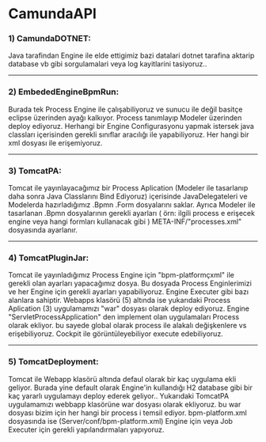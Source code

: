 # CamundaAPI

### 1)    CamundaDOTNET: 
Java tarafindan Engine ile elde ettigimiz bazi datalari dotnet tarafina aktarip database vb gibi sorgulamalari veya log kayitlarini tasiyoruz..

---------------------------------------------------------------------------------------------------------------------------------------------------------------------------------------------

### 2)    EmbededEngineBpmRun: 
Burada tek Process Engine ile çalışabiliyoruz ve sunucu ile değil basitçe eclipse üzerinden ayağı kalkıyor. Process tanımlayıp Modeler üzerinden deploy ediyoruz. 
          Herhangi bir Engine Configurasyonu yapmak istersek java classları içerisinden gerekli sınıflar aracılığı ile yapabiliyoruz. Her hangi bir xml dosyası ile erişemiyoruz.

---------------------------------------------------------------------------------------------------------------------------------------------------------------------------------------------

### 3)    TomcatPA: 
Tomcat ile yayınlayacağımız bir Process Aplication (Modeler ile tasarlanıp daha sonra Java Classlarını Bind Ediyoruz) içerisinde JavaDelegateleri ve Modelerda hazırladığımız
          .Bpmn .Form dosyalarını saklar. Ayrıca Modeler ile tasarlanan .Bpmn dosyalarının gerekli ayarları ( örn: ilgili process e erişecek engine veya hangi formları kullanacak gibi )
          META-INF/"processes.xml" dosyasında ayarlanır.
          
---------------------------------------------------------------------------------------------------------------------------------------------------------------------------------------------          
### 4)    TomcatPluginJar: 

Tomcat ile yayınladığımız Process Engine için "bpm-platformçxml" ile gerekli olan ayarları yapacağımız dosya. Bu dosyada Process Enginlerimizi ve her Engine için gerekli ayarları yapabiliyoruz.
Engine Executer gibi bazı alanlara sahiptir. Webapps klasörü (5) altında ise yukarıdaki Process Aplication (3) uygulamamızı "war" dosyası olarak deploy ediyoruz.
Engine "ServletProcessApplication" den implement olan uygulamaları Process olarak ekliyor. bu sayede global olarak process ile alakalı değişkenlere vs erişebiliyoruz.
Cockpit ile görüntüleyebiliyor execute edebiliyoruz.

---------------------------------------------------------------------------------------------------------------------------------------------------------------------------------------------

### 5) TomcatDeployment: 

Tomcat ile Webapp klasörü altında defaul olarak bir kaç uygulama ekli geliyor. Burada yine default olarak Engine'in kullandığı H2 database gibi bir kaç yararlı uygulamayı deploy ederek geliyor..
Yukarıdaki TomcatPA uygulamamızı webbapp klasörüne war dosyası olarak ekliyoruz. bu war dosyası bizim için her hangi bir process i temsil ediyor. 
bpm-platform.xml dosyasında ise (Server/conf/bpm-platform.xml) Engine için veya Job Executer için gerekli yapılandırmaları yapıyoruz.


